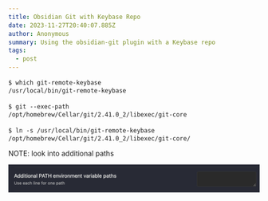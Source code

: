 ```yaml
---
title: Obsidian Git with Keybase Repo
date: 2023-11-27T20:40:07.885Z
author: Anonymous
summary: Using the obsidian-git plugin with a Keybase repo
tags:
  - post
---
```

```
$ which git-remote-keybase
/usr/local/bin/git-remote-keybase

$ git --exec-path
/opt/homebrew/Cellar/git/2.41.0_2/libexec/git-core

$ ln -s /usr/local/bin/git-remote-keybase /opt/homebrew/Cellar/git/2.41.0_2/libexec/git-core/
```

NOTE: look into additional paths

![](cleanshot-2023-11-27-at-21.21.22-2x.png)